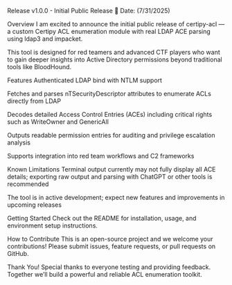 Release v1.0.0 - Initial Public Release 🚀
Date: (7/31/2025)

Overview
I am excited to announce the initial public release of certipy-acl — a custom Certipy ACL enumeration module with real LDAP ACE parsing using ldap3 and impacket.

This tool is designed for red teamers and advanced CTF players who want to gain deeper insights into Active Directory permissions beyond traditional tools like BloodHound.

Features
Authenticated LDAP bind with NTLM support

Fetches and parses nTSecurityDescriptor attributes to enumerate ACLs directly from LDAP

Decodes detailed Access Control Entries (ACEs) including critical rights such as WriteOwner and GenericAll

Outputs readable permission entries for auditing and privilege escalation analysis

Supports integration into red team workflows and C2 frameworks

Known Limitations
Terminal output currently may not fully display all ACE details; exporting raw output and parsing with ChatGPT or other tools is recommended

The tool is in active development; expect new features and improvements in upcoming releases

Getting Started
Check out the README for installation, usage, and environment setup instructions.

How to Contribute
This is an open-source project and we welcome your contributions! Please submit issues, feature requests, or pull requests on GitHub.

Thank You!
Special thanks to everyone testing and providing feedback. Together we’ll build a powerful and reliable ACL enumeration toolkit.


